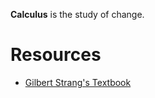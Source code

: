 **Calculus** is the study of change.

# Resources

- [Gilbert Strang's Textbook](https://ocw.mit.edu/ans7870/resources/Strang/Edited/Calculus/Calculus.pdf)
